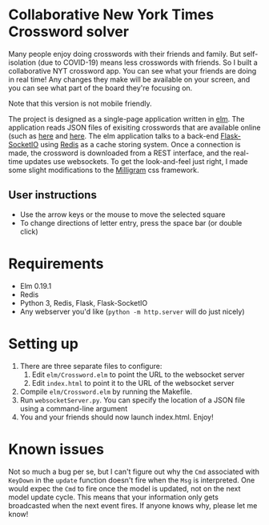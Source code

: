 # Collaborative New York Times Crossword solver

Many people enjoy doing crosswords with their friends and family. But self-isolation (due to COVID-19) means less crosswords with friends. So I built a collaborative NYT crossword app. You can see what your friends are doing in real time! Any changes they make will be available on your screen, and you can see what part of the board they're focusing on.

Note that this version is not mobile friendly.

The project is designed as a single-page application written in [elm](https://elm-lang.org/). The application reads JSON files of exisiting crosswords that are available online (such as [here](https://www.xwordinfo.com/JSON/) and [here](https://github.com/doshea/nyt_crosswords). The elm application talks to a back-end [Flask-SocketIO](https://flask-socketio.readthedocs.io/en/latest/) using [Redis](https://redis.io/) as a cache storing system. Once a connection is made, the crossword is downloaded from a REST interface, and the real-time updates use websockets. To get the look-and-feel just right, I made some slight modifications to the [Milligram](https://milligram.io/) css framework.

## User instructions

* Use the arrow keys or the mouse to move the selected square
* To change directions of letter entry, press the space bar (or double click)

# Requirements

* Elm 0.19.1
* Redis
* Python 3, Redis, Flask, Flask-SocketIO
* Any webserver you'd like (`python -m http.server` will do just nicely)

# Setting up

1. There are three separate files to configure:
    1. Edit `elm/Crossword.elm` to point the URL to the websocket server
    2. Edit `index.html` to point it to the URL of the websocket server
2. Compile `elm/Crossword.elm` by running the Makefile. 
3. Run `websocketServer.py`. You can specify the location of a JSON file using a command-line argument
4. You and your friends should now launch index.html. Enjoy!

# Known issues

Not so much a bug per se, but I can't figure out why the `Cmd` associated with `KeyDown` in the `update` function doesn't fire when the `Msg` is interpreted. One would expec the `Cmd` to fire once the model is updated, not on the next model update cycle. This means that your information only gets broadcasted when the next event fires. If anyone knows why, please let me know!



